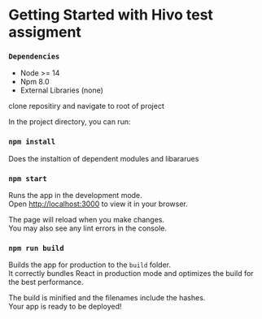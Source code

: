 # Getting Started with Hivo test assigment

### `Dependencies`

* Node >= 14
* Npm 8.0
* External Libraries (none)

clone repositiry and navigate to root of project

In the project directory, you can run:

### `npm install`

Does the instaltion of dependent modules and libararues 

### `npm start`

Runs the app in the development mode.\
Open [http://localhost:3000](http://localhost:3000) to view it in your browser.

The page will reload when you make changes.\
You may also see any lint errors in the console.


### `npm run build`

Builds the app for production to the `build` folder.\
It correctly bundles React in production mode and optimizes the build for the best performance.

The build is minified and the filenames include the hashes.\
Your app is ready to be deployed!
